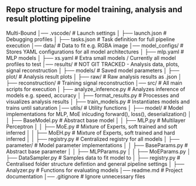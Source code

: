Repo structure for model training, analysis and result plotting pipeline
--------------------------------------------------------------------------------
Multi-Bound
│── .vscode/                  # Launch settings
│   ├── launch.json           # Debugging profiles
│   ├── tasks.json            # Task definition for full pipeline execution
│── data/                     # Data to fit e.g. RGBA image
│── model_configs/            # Stores YAML configurations for all model architectures
│   ├── mlp.yaml              # MLP models
│   ├── xs.yaml               # Extra small models / Currently all model profiles to test
│── results/                  # NOT GIT TRACKED - Analysis data, plots, signal reconstruction
│   ├── models/               # Saved model parameters
│   ├── plot/                 # Analysis result plots
│   ├── raw/                  # Raw analysis results as .json
│   ├── reconstruction/       # Training signal reconstruction 
│── src/                      # All main scripts for execution
│   ├── analyze_inference.py  # Analyzes inference of models e.g. speed, accuracy 
│   ├── format_results.py     # Processes and visualizes analysis results
│   ├── train_models.py       # Instantiates models and trains until saturation
│── utils/                    # Utility functions
│   ├── model/                # Model implementations for MLP, MoE inlcuding forward(), loss(), deserialization()
│   │   ├── BaseModel.py      # Abstract base model
│   │   ├── MLP.py            # Multilayer Perceptron
│   │   ├── MoE.py            # Mixture of Experts, soft trained and soft inferred
│   │   ├── MoEH.py           # Mixture of Experts, soft trained and hard inferred
│   │   ├── registry.py       # Centralized registry for all models
│   ├── parameter/            # Model parameter implementations
│   │   ├── BaseParams.py     # Abstract base parameter
│   │   ├── MLPParams.py
│   │   ├── MoEParams.py 
│   ├── DataSampler.py        # Samples data to fit model to
│   ├── registry.py           # Centralised folder structure defintion and general pipeline settings
│   ├── Analyzer.py           # Functions for evaluating models
│── readme.md                 # Project documentation
│── .gitignore                # Ignore unnecessary files